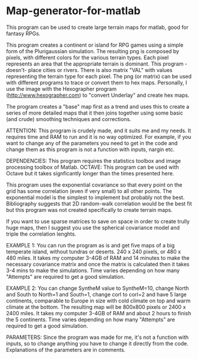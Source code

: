 # Map-generator-for-matlab
This program can be used to create large terrain maps for matlab, good for fantasy RPGs.


This program creates a continent or island for RPG games using a simple
form of the Plurigaussian simulation. 
The resulting png is composed by pixels, with different colors for the 
various terrain types. Each pixel represents an area that the appropriate
terrain is dominant. This program -doesn't- place cities or rivers.
There is also matrix "VAL" with values representing the terrain type for 
each pixel. The png (or matrix) can be used with different programs to 
trace or convert them to hex maps.
Personally, I use the image with the Hexographer program 
(http://www.hexographer.com) to "convert Underlay" and create hex maps.

The program creates a "base" map first as a trend and uses this to create
a series of more detailed maps that it then joins together using some
basic (and crude) smoothing techniques and corrections.

ATTENTION: This program is crudely made, and it suits me and my needs. It
requires time and RAM to run and it is no way optimized.
For example, if you want to change any of the parameters you need to get
in the code and change them as this program is not a function with
inputs, nargin etc.

DEPENDENCIES: This program requires the statistics toolbox and image 
processing toolbox of Matlab.
OCTAVE: This program can be used with Octave but it takes signficantly longer than the times presented here. 

This program uses the exponential covariance so that every point on the
grid has some correlation (even if very small) to all other points. The
exponential model is the simplest to implement but probably not the best.
Bibliography suggests that 2D random-walk correlation would be the best
fit but this program was not created specifically to create terrain maps. 

If you want to use sparse matrices to save on space in order to create
trully huge maps, then I suggest you use the spherical covariance model
and triple the correlation lenghts. 

EXAMPLE 1: You can run the program as is and get five maps of a big temperate
island, without tundras or deserts. 240 x 240 pixels, or 480 x 480 miles.
It takes my computer 3-4GB of RAM and 14 minutes to make the necessary 
covariance matrix and once the matrix is calculated then it takes 3-4 
mins to make the simulations.
Time varies depending on how many "Attempts" are required to get a good
simulation.

EXAMPLE 2: You can change SyntheM value to SyntheM=10, change North and
South to North=1 and South=1, change corl to corl=2 and have 5 large
continents, comparable to Europe in size with cold climate on top and warm
climate at the bottom. The resulting map will be 800x800 pixels or 2400 x
2400 miles.
It takes my computer 3-4GB of RAM and about 2 hours to finish the 5
continents.
Time varies depending on how many "Attempts" are required to get a good
simulation.

PARAMETERS:
Since the program was made for me, it's not a function with inputs, so to
change anything you have to change it directly from the code.
Explanations of the parameters are in comments.
